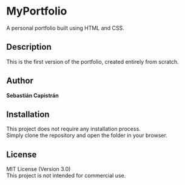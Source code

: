 # MyPortfolio

A personal portfolio built using HTML and CSS.

## Description

This is the first version of the portfolio, created entirely from scratch.

## Author

**Sebastián Capistrán**

## Installation

This project does not require any installation process.  
Simply clone the repository and open the folder in your browser.

## License

MIT License (Version 3.0)  
This project is not intended for commercial use.
